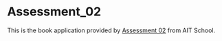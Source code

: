 # Assessment_02
This is the book application provided by [Assessment 02](https://ait.instructure.com/courses/5786/assignments/60281) from AIT School.